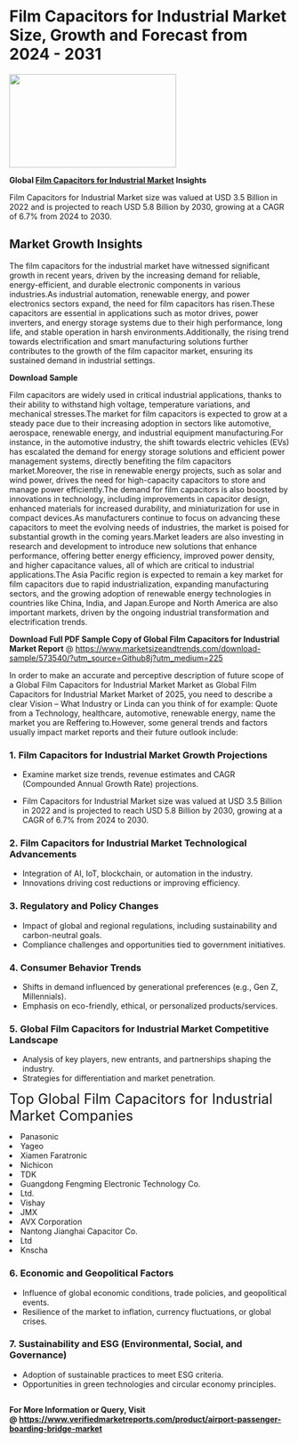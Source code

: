 <H1>Film Capacitors for Industrial Market Size, Growth and Forecast from 2024 - 2031</H1><img class="aligncenter size-medium wp-image-584254" src="https://thirdeyenews.in/wp-content/uploads/2024/09/Global-Market-Research-300x168.jpeg" alt="" width="300" height="168" /><p><strong>Global&nbsp;<a href="https://www.marketsizeandtrends.com/download-sample/573540/?utm_source=Github8j?utm_medium=225">Film Capacitors for Industrial Market</a> Insights</strong></p><p>Film Capacitors for Industrial Market size was valued at USD 3.5 Billion in 2022 and is projected to reach USD 5.8 Billion by 2030, growing at a CAGR of 6.7% from 2024 to 2030.</p><p><h2>Market Growth Insights</h2> <p>The film capacitors for the industrial market have witnessed significant growth in recent years, driven by the increasing demand for reliable, energy-efficient, and durable electronic components in various industries.As industrial automation, renewable energy, and power electronics sectors expand, the need for film capacitors has risen.These capacitors are essential in applications such as motor drives, power inverters, and energy storage systems due to their high performance, long life, and stable operation in harsh environments.Additionally, the rising trend towards electrification and smart manufacturing solutions further contributes to the growth of the film capacitor market, ensuring its sustained demand in industrial settings.</p> <p><strong>Download Sample</strong></p> <p>Film capacitors are widely used in critical industrial applications, thanks to their ability to withstand high voltage, temperature variations, and mechanical stresses.The market for film capacitors is expected to grow at a steady pace due to their increasing adoption in sectors like automotive, aerospace, renewable energy, and industrial equipment manufacturing.For instance, in the automotive industry, the shift towards electric vehicles (EVs) has escalated the demand for energy storage solutions and efficient power management systems, directly benefiting the film capacitors market.Moreover, the rise in renewable energy projects, such as solar and wind power, drives the need for high-capacity capacitors to store and manage power efficiently.The demand for film capacitors is also boosted by innovations in technology, including improvements in capacitor design, enhanced materials for increased durability, and miniaturization for use in compact devices.As manufacturers continue to focus on advancing these capacitors to meet the evolving needs of industries, the market is poised for substantial growth in the coming years.Market leaders are also investing in research and development to introduce new solutions that enhance performance, offering better energy efficiency, improved power density, and higher capacitance values, all of which are critical to industrial applications.The Asia Pacific region is expected to remain a key market for film capacitors due to rapid industrialization, expanding manufacturing sectors, and the growing adoption of renewable energy technologies in countries like China, India, and Japan.Europe and North America are also important markets, driven by the ongoing industrial transformation and electrification trends.<p><span class=""><strong>Download Full PDF Sample Copy of Global Film Capacitors for Industrial Market Report</strong> @ <a href="https://www.marketsizeandtrends.com/download-sample/573540/?utm_source=Github8j?utm_medium=225" target="_blank">https://www.marketsizeandtrends.com/download-sample/573540/?utm_source=Github8j?utm_medium=225</a></span></p><p>In order to make an accurate and perceptive description of future scope of a Global&nbsp;Film Capacitors for Industrial Market Market as Global&nbsp;Film Capacitors for Industrial Market Market of 2025, you need to describe a clear Vision &ndash; What Industry or Linda can you think of for example: Quote from a Technology, healthcare, automotive, renewable energy, name the market you are Reffering to.However, some general trends and factors usually impact market reports and their future outlook include:</p><h3>1.&nbsp;<strong>Film Capacitors for Industrial Market Growth Projections</strong></h3><ul><li>Examine market size trends, revenue estimates and CAGR (Compounded Annual Growth Rate) projections.</li><li><p>Film Capacitors for Industrial Market size was valued at USD 3.5 Billion in 2022 and is projected to reach USD 5.8 Billion by 2030, growing at a CAGR of 6.7% from 2024 to 2030.</p></li></ul><h3>2.&nbsp;<strong>Film Capacitors for Industrial Market Technological Advancements</strong></h3><ul><li>Integration of AI, IoT, blockchain, or automation in the industry.</li><li>Innovations driving cost reductions or improving efficiency.</li></ul><h3>3.&nbsp;<strong>Regulatory and Policy Changes</strong></h3><ul><li>Impact of global and regional regulations, including sustainability and carbon-neutral goals.</li><li>Compliance challenges and opportunities tied to government initiatives.</li></ul><h3>4.&nbsp;<strong>Consumer Behavior Trends</strong></h3><ul><li>Shifts in demand influenced by generational preferences (e.g., Gen Z, Millennials).</li><li>Emphasis on eco-friendly, ethical, or personalized products/services.</li></ul><h3>5.&nbsp;<strong>Global Film Capacitors for Industrial Market Competitive Landscape</strong></h3><ul><li>Analysis of key players, new entrants, and partnerships shaping the industry.</li><li>Strategies for differentiation and market penetration.</li></ul><p data-pm-slice="1 1 []"><span style="color: inherit; font-family: inherit; font-size: 25px;">Top Global Film Capacitors for Industrial Market Companies</span></p><div class="" data-test-id=""><p><li>Panasonic</li><li> Yageo</li><li> Xiamen Faratronic</li><li> Nichicon</li><li> TDK</li><li> Guangdong Fengming Electronic Technology Co.</li><li> Ltd.</li><li> Vishay</li><li> JMX</li><li> AVX Corporation</li><li> Nantong Jianghai Capacitor Co.</li><li> Ltd</li><li> Knscha</li></p></div><h3>6.&nbsp;<strong>Economic and Geopolitical Factors</strong></h3><ul><li>Influence of global economic conditions, trade policies, and geopolitical events.</li><li>Resilience of the market to inflation, currency fluctuations, or global crises.</li></ul><h3>7.&nbsp;<strong>Sustainability and ESG (Environmental, Social, and Governance)</strong></h3><ul><li>Adoption of sustainable practices to meet ESG criteria.</li><li>Opportunities in green technologies and circular economy principles.</li></ul><h2><strong style="font-size: 14px;">For More Information or Query, Visit @&nbsp;</strong><a style="background-color: #ffffff; font-size: 14px;" href="https://www.marketsizeandtrends.com/report/film-capacitors-for-industrial-market/" target="_blank">https://www.verifiedmarketreports.com/product/airport-passenger-boarding-bridge-market</a></h2>
